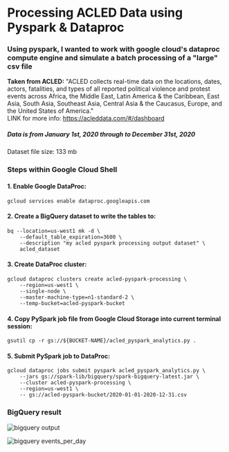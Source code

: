 # Processing ACLED Data using Pyspark & Dataproc 

### Using pyspark, I wanted to work with google cloud's dataproc compute engine and simulate a batch processing of a "large" csv file

__Taken from ACLED:__ "ACLED collects real-time data on the locations, dates, actors, fatalities, and types of all reported political violence and protest events across Africa, the Middle East, Latin America & the Caribbean, East Asia, South Asia, Southeast Asia, Central Asia & the Caucasus, Europe, and the United States of America."  
LINK for more info: https://acleddata.com/#/dashboard  

##### Data is from January 1st, 2020 through to December 31st, 2020
Dataset file size: 133 mb 


### Steps within Google Cloud Shell
#### 1. Enable Google DataProc: 

```gcloud services enable dataproc.googleapis.com``` 

#### 2. Create a BigQuery dataset to write the tables to:
```
bq --location=us-west1 mk -d \
    --default_table_expiration=3600 \
    --description "my acled pyspark processing output dataset" \
    acled_dataset
```

#### 3. Create DataProc cluster: 
```
gcloud dataproc clusters create acled-pyspark-processing \
    --region=us-west1 \
    --single-node \
    --master-machine-type=n1-standard-2 \
    --temp-bucket=acled-pyspark-bucket
```

#### 4. Copy PySpark job file from Google Cloud Storage into current terminal session:

```gsutil cp -r gs://${BUCKET-NAME}/acled_pyspark_analytics.py .```

#### 5. Submit PySpark job to DataProc: 

```
gcloud dataproc jobs submit pyspark acled_pyspark_analytics.py \
    --jars gs://spark-lib/bigquery/spark-bigquery-latest.jar \
    --cluster acled-pyspark-processing \
    --region=us-west1 \
    -- gs://acled-pyspark-bucket/2020-01-01-2020-12-31.csv
```

### BigQuery result
![bigquery output](https://github.com/jcodezy/acled_dataproc_pyspark/blob/master/assets/bigquery_output.png)

![bigquery events_per_day](https://github.com/jcodezy/acled_dataproc_pyspark/blob/master/assets/events_per_day.png)
